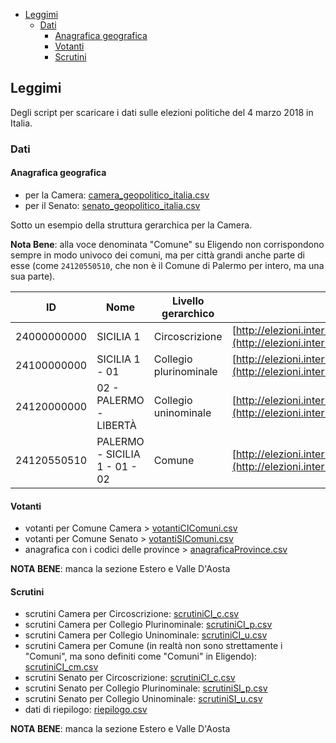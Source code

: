 <!-- TOC -->

- [Leggimi](#leggimi)
    - [Dati](#dati)
        - [Anagrafica geografica](#anagrafica-geografica)
        - [Votanti](#votanti)
        - [Scrutini](#scrutini)

<!-- /TOC -->

## Leggimi

Degli script per scaricare i dati sulle elezioni politiche del 4 marzo 2018 in Italia.

### Dati

#### Anagrafica geografica

- per la Camera: [camera_geopolitico_italia.csv](./dati/camera_geopolitico_italia.csv)
- per il Senato: [senato_geopolitico_italia.csv](./dati/senato_geopolitico_italia.csv)

Sotto un esempio della struttura gerarchica per la Camera.

**Nota Bene**: alla voce denominata "Comune" su Eligendo non corrispondono sempre in modo univoco dei comuni, ma per città grandi anche parte di esse (come `24120550510`, che non è il Comune di Palermo per intero, ma una sua parte).

| ID          | Nome                          | Livello gerarchico     | URI                                                                                                                                                            | 
|-------------|-------------------------------|------------------------|----------------------------------------------------------------------------------------------------------------------------------------------------------------| 
| 24000000000 | SICILIA 1 | Circoscrizione | [http://elezioni.interno.gov.it/camera/scrutini/20180304/scrutiniCI24000000000](http://elezioni.interno.gov.it/camera/scrutini/20180304/scrutiniCI24000000000) | 
| 24100000000 | SICILIA 1 - 01 | Collegio plurinominale | [http://elezioni.interno.gov.it/camera/scrutini/20180304/scrutiniCI24100000000](http://elezioni.interno.gov.it/camera/scrutini/20180304/scrutiniCI24100000000) | 
| 24120000000 | 02 - PALERMO - LIBERTÀ | Collegio uninominale | [http://elezioni.interno.gov.it/camera/scrutini/20180304/scrutiniCI24120000000](http://elezioni.interno.gov.it/camera/scrutini/20180304/scrutiniCI24120000000) | 
| 24120550510 | PALERMO - SICILIA 1 - 01 - 02 | Comune | [http://elezioni.interno.gov.it/camera/scrutini/20180304/scrutiniCI24120550510](http://elezioni.interno.gov.it/camera/scrutini/20180304/scrutiniCI24120550510) | 



#### Votanti

- votanti per Comune Camera > [votantiCIComuni.csv](./dati/votantiCIComuni.csv)
- votanti per Comune Senato > [votantiSIComuni.csv](./dati/votantiSIComuni.csv)
- anagrafica con i codici delle province > [anagraficaProvince.csv](./dati/anagraficaProvince.csv)

**NOTA BENE**: manca la sezione Estero e Valle D'Aosta

#### Scrutini

- scrutini Camera per Circoscrizione: [scrutiniCI_c.csv](./dati/scrutiniCI_c.csv)
- scrutini Camera per Collegio Plurinominale: [scrutiniCI_p.csv](./dati/scrutiniCI_p.csv)
- scrutini Camera per Collegio Uninominale: [scrutiniCI_u.csv](./dati/scrutiniCI_u.csv)
- scrutini Camera per Comune (in realtà non sono strettamente i "Comuni", ma sono definiti come "Comuni" in Eligendo): [scrutiniCI_cm.csv](./dati/scrutiniCI_cm.csv)
- scrutini Senato per Circoscrizione: [scrutiniCI_c.csv](./dati/scrutiniSI_c.csv)
- scrutini Senato per Collegio Plurinominale: [scrutiniSI_p.csv](./dati/scrutiniSI_p.csv)
- scrutini Senato per Collegio Uninominale: [scrutiniSI_u.csv](./dati/scrutiniSI_u.csv)
- dati di riepilogo: [riepilogo.csv](./dati/riepilogo.csv)


**NOTA BENE**: manca la sezione Estero e Valle D'Aosta